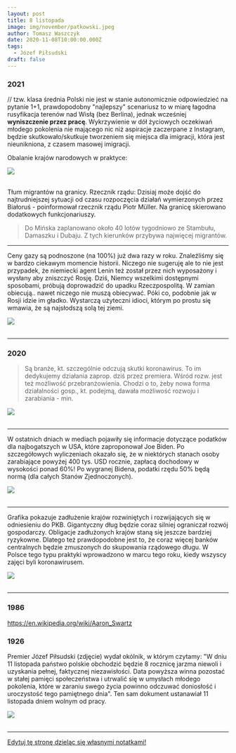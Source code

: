 ```yaml
---
layout: post
title: 8 listopada
image: img/november/patkowski.jpeg
author: Tomasz Waszczyk
date: 2020-11-08T10:00:00.000Z
tags:
  - Józef Piłsudski
draft: false
---
```


### 2021

// tzw. klasa średnia Polski nie jest w stanie autonomicznie odpowiedzieć na pytanie 1+1, prawdopodobny "najlepszy" scenariusz to w miarę łagodna rusyfikacja terenów nad Wisłą (bez Berlina), jednak wcześniej **wyniszczenie przez pracę**. Wykrzywienie w dół życiowych oczekiwań młodego pokolenia nie mającego nic niż aspiracje zaczerpane z Instagram, będzie skutkowało/skutkuje tworzeniem się miejsca dla imigracji, która jest nieunikniona, z czasem masowej imigracji.

Obalanie krajów narodowych w praktyce:

<img src="./img/november/imigracja.jpeg"><br><br>

Tłum migrantów na granicy. Rzecznik rządu: Dzisiaj może dojść do najtrudniejszej sytuacji od czasu rozpoczęcia działań wymierzonych przez Białoruś - poinformował rzecznik rządu Piotr Müller. Na granicę skierowano dodatkowych funkcjonariuszy.

> Do Mińska zaplanowano około 40 lotów tygodniowo ze Stambułu, Damaszku i Dubaju. Z tych kierunków przybywa najwięcej migrantów.

---

Ceny gazy są podnoszone (na 100%) już dwa razy w roku. Znaleźliśmy się w bardzo ciekawym momencie historii. Niczego nie sugeruję ale to nie jest przypadek, że niemiecki agent Lenin też został przez nich wyposażony i wysłany aby zniszczyć Rosję. Dziś, Niemcy wszelkimi dostępnymi sposobami, próbują doprowadzić do upadku Rzeczpospolitą. W zamian obiecują.. nawet niczego nie muszą obiecywać. Póki co, podobnie jak w Rosji idzie im gładko. Wystarczą użyteczni idioci, którym po prostu się wmawia, że są najsłodszą solą tej ziemi.

<img src="./img/november/lenin.jpeg"><br><br>

---

### 2020

> Są branże, kt. szczególnie odczują skutki koronawirus. To im dedykujemy działania zaprop. dziś przez premiera. Wśród rozw. jest też możliwość przebranżowienia. Chodzi o to, żeby nowa forma działalności gosp., kt. podejmą, dawała możliwość rozwoju i zarabiania - min.

<img src="./img/november/patkowski.jpeg"><br><br>

---

W ostatnich dniach w mediach pojawiły się informacje dotyczące podatków dla najbogatszych w USA, które zaproponował Joe Biden. Po szczegółowych wyliczeniach okazało się, że w niektórych stanach osoby zarabiające powyżej 400 tys. USD rocznie, zapłacą dochodowy w wysokości ponad 60%!
Po wygranej Bidena, podatki rzędu 50% będą normą (dla całych Stanów Zjednoczonych).

<img src="./img/november/biden.jpeg"><br><br>

---

Grafika pokazuje zadłużenie krajów rozwiniętych i rozwijających się w odniesieniu do PKB.
Gigantyczny dług będzie coraz silniej ograniczał rozwój gospodarczy. Obligacje zadłużonych krajów staną się jeszcze bardziej ryzykowne. Dlatego też prawdopodobne jest to, że coraz więcej banków centralnych będzie zmuszonych do skupowania rządowego długu. W Polsce tego typu praktyki wprowadzono w marcu tego roku, kiedy wszyscy zajęci byli koronawirusem.

<img src="./img/november/debt2020.jpeg"><br><br>

---

### 1986

https://en.wikipedia.org/wiki/Aaron_Swartz

### 1926

Premier Józef Piłsudski (zdjęcie) wydał okólnik, w którym czytamy:
"W dniu 11 listopada państwo polskie obchodzić będzie 8 rocznicę jarzma niewoli i uzyskania pełnej, faktycznej niezawisłości. Data powyższa winna pozostać w stałej pamięci społeczeństwa i utrwalić się w umysłach młodego pokolenia, które w zaraniu swego życia powinno odczuwać doniosłość i uroczystość tego pamiętnego dnia".
Ten sam dokument ustanawiał 11 listopada dniem wolnym od pracy.

<img src="./img/november/pilsudski.jpg"/><br><br>

---

<a href="https://github.com/TomaszWaszczyk/historia.waszczyk.com/edit/master/src/content/november-8.md" target="_blank">Edytuj tę stronę dzieląc się własnymi notatkami!</a>
